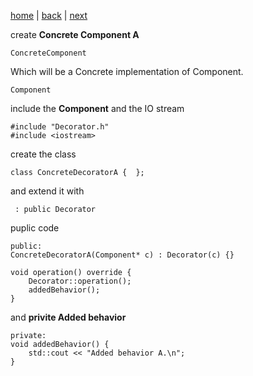 [home](./page01.md) | [back](./page02.md) | [next](./page04.md)


create **Concrete Component A** 
```
ConcreteComponent
```
Which will be a Concrete implementation of Component.
```
Component
```
include the **Component** and the IO stream
```
#include "Decorator.h"
#include <iostream>
```
create the class
```
class ConcreteDecoratorA {  };
```
and extend it with
```
 : public Decorator
```
puplic code
```
public:
ConcreteDecoratorA(Component* c) : Decorator(c) {}

void operation() override {
    Decorator::operation();
    addedBehavior();
}
```
and **privite Added behavior**
```
private:
void addedBehavior() {
    std::cout << "Added behavior A.\n";
}
```

